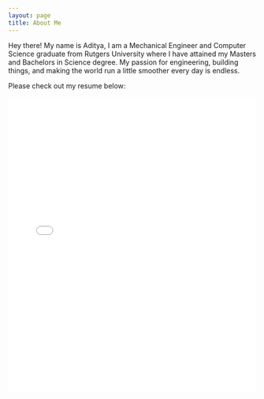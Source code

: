 ```yaml
---
layout: page
title: About Me
---
```


<p class="message">
  Hey there! My name is Aditya, I am a Mechanical Engineer and Computer Science graduate from Rutgers University where I have attained my Masters and Bachelors in Science degree. My passion for engineering, building things, and making the world run a little smoother every day is endless.
</p>

Please check out my resume below:

<iframe
  src="/Documents/Aditya_Resume.pdf"
  style="width: 100%; height: 600px;"
  frameborder="0">
</iframe>